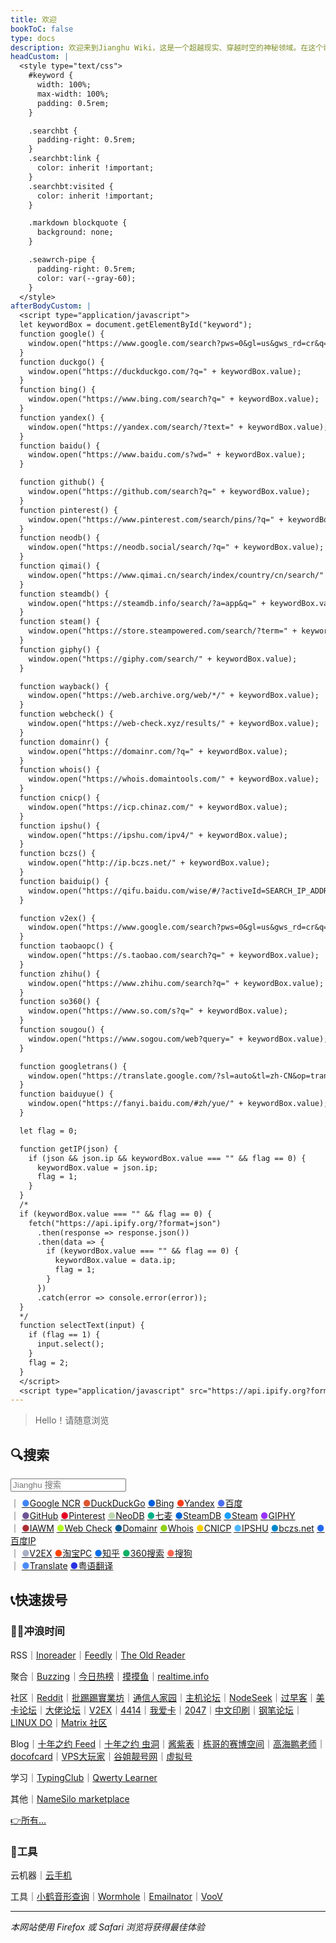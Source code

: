```yaml
---
title: 欢迎
bookToC: false
type: docs
description: 欢迎来到Jianghu Wiki，这是一个超越现实、穿越时空的神秘领域。在这个奇幻的数字世界中，你将遇见艺术的魔法、冲浪的禅意和工具的奇妙力量。探索生活服务的未知领域，体验应用软件的超凡能力，掌握云与建站的秘术。在数字生活的迷雾中，商业公司的服务协议成为神秘的咒文，项目说明隐藏着无尽的可能性。填饱肚子的心得、酱汁配料的秘方、煮速冻水饺的魔法步骤，让你在食物的领域掌握无限力量。而在笔记的世界里，Adobe Indesign、Git等工具的知识将引领你穿越虚幻的网络空间。快来开启这段超现实的冒险之旅吧！最佳体验请使用Firefox或Safari浏览器，让你的探索之旅更加神秘莫测。
headCustom: |
  <style type="text/css">
    #keyword {
      width: 100%;
      max-width: 100%;
      padding: 0.5rem; 
    }

    .searchbt {
      padding-right: 0.5rem;
    }
    .searchbt:link {
      color: inherit !important;
    }
    .searchbt:visited {
      color: inherit !important;
    }

    .markdown blockquote {
      background: none;
    }

    .seawrch-pipe {
      padding-right: 0.5rem;
      color: var(--gray-60);
    }
  </style>
afterBodyCustom: |
  <script type="application/javascript">
  let keywordBox = document.getElementById("keyword");
  function google() {
    window.open("https://www.google.com/search?pws=0&gl=us&gws_rd=cr&q=" + keywordBox.value);
  }
  function duckgo() {
    window.open("https://duckduckgo.com/?q=" + keywordBox.value);
  }
  function bing() {
    window.open("https://www.bing.com/search?q=" + keywordBox.value);
  }
  function yandex() {
    window.open("https://yandex.com/search/?text=" + keywordBox.value);
  }
  function baidu() {
    window.open("https://www.baidu.com/s?wd=" + keywordBox.value);
  }

  function github() {
    window.open("https://github.com/search?q=" + keywordBox.value);
  }
  function pinterest() {
    window.open("https://www.pinterest.com/search/pins/?q=" + keywordBox.value);
  }
  function neodb() {
    window.open("https://neodb.social/search/?q=" + keywordBox.value);
  }
  function qimai() {
    window.open("https://www.qimai.cn/search/index/country/cn/search/" + keywordBox.value);
  }
  function steamdb() {
    window.open("https://steamdb.info/search/?a=app&q=" + keywordBox.value);
  }
  function steam() {
    window.open("https://store.steampowered.com/search/?term=" + keywordBox.value);
  }
  function giphy() {
    window.open("https://giphy.com/search/" + keywordBox.value);
  }

  function wayback() {
    window.open("https://web.archive.org/web/*/" + keywordBox.value);
  }
  function webcheck() {
    window.open("https://web-check.xyz/results/" + keywordBox.value);
  }
  function domainr() {
    window.open("https://domainr.com/?q=" + keywordBox.value);
  }
  function whois() {
    window.open("https://whois.domaintools.com/" + keywordBox.value);
  }
  function cnicp() {
    window.open("https://icp.chinaz.com/" + keywordBox.value);
  }
  function ipshu() {
    window.open("https://ipshu.com/ipv4/" + keywordBox.value);
  }
  function bczs() {
    window.open("http://ip.bczs.net/" + keywordBox.value);
  }
  function baiduip() {
    window.open("https://qifu.baidu.com/wise/#/?activeId=SEARCH_IP_ADDRESS&ip=" + keywordBox.value);
  }

  function v2ex() {
    window.open("https://www.google.com/search?pws=0&gl=us&gws_rd=cr&q=site:v2ex.com/t+" + keywordBox.value);
  }
  function taobaopc() {
    window.open("https://s.taobao.com/search?q=" + keywordBox.value);
  }
  function zhihu() {
    window.open("https://www.zhihu.com/search?q=" + keywordBox.value);
  }
  function so360() {
    window.open("https://www.so.com/s?q=" + keywordBox.value);
  }
  function sougou() {
    window.open("https://www.sogou.com/web?query=" + keywordBox.value);
  }

  function googletrans() {
    window.open("https://translate.google.com/?sl=auto&tl=zh-CN&op=translate&text=" + keywordBox.value);
  }
  function baiduyue() {
    window.open("https://fanyi.baidu.com/#zh/yue/" + keywordBox.value);
  }

  let flag = 0;

  function getIP(json) {
    if (json && json.ip && keywordBox.value === "" && flag == 0) {
      keywordBox.value = json.ip;
      flag = 1;
    }
  }
  /*
  if (keywordBox.value === "" && flag == 0) {
    fetch("https://api.ipify.org/?format=json")
      .then(response => response.json())
      .then(data => {
        if (keywordBox.value === "" && flag == 0) {
          keywordBox.value = data.ip;
          flag = 1;
        }
      })
      .catch(error => console.error(error));
  }
  */
  function selectText(input) {
    if (flag == 1) {
      input.select();
    }
    flag = 2;
  }
  </script>
  <script type="application/javascript" src="https://api.ipify.org?format=jsonp&callback=getIP"></script>
---
```


> Hello！请随意浏览

## 🔍搜索

<div class="book-search" style="margin-bottom: 0.5rem;">
  <input type="text" id="keyword" name="keyword" placeholder="Jianghu 搜索" aria-label="搜索" onclick="selectText(this)"/>
</div>
<span class="oldline seawrch-pipe">｜</span>
<a href="#" class="searchbt" onclick="google()"><span style="color: #4285f4;">●</span>Google NCR</a>
<a href="#" class="searchbt" onclick="duckgo()"><span style="color: #de5833;">●</span>DuckDuckGo</a>
<a href="#" class="searchbt" onclick="bing()"><span style="color: #0060df;">●</span>Bing</a>
<a href="#" class="searchbt" onclick="yandex()"><span style="color: #fc3f1d;">●</span>Yandex</a>
<a href="#" class="searchbt" onclick="baidu()"><span style="color: #4e6ef2;">●</span>百度</a><br />
<span class="oldline seawrch-pipe">｜</span>
<a href="#" class="searchbt" onclick="github()"><span style="color: #6e5494;">●</span>GitHub</a>
<a href="#" class="searchbt" onclick="pinterest()"><span style="color: #e60023;">●</span>Pinterest</a>
<a href="#" class="searchbt" onclick="neodb()"><span style="color: #c0d9b4;">●</span>NeoDB</a>
<a href="#" class="searchbt" onclick="qimai()"><span style="color: #02b389;">●</span>七麦</a>
<a href="#" class="searchbt" onclick="steamdb()"><span style="color: #0366d6;">●</span>SteamDB</a>
<a href="#" class="searchbt" onclick="steam()"><span style="color: #1a9fff;">●</span>Steam</a>
<a href="#" class="searchbt" onclick="giphy()"><span style="color: #9933ff;">●</span>GIPHY</a><br />
<span class="oldline seawrch-pipe">｜</span>
<a href="#" class="searchbt" onclick="wayback()"><span style="color: #ab2e33;">●</span>IAWM</a>
<a href="#" class="searchbt" onclick="webcheck()"><span style="color: #B6FF25;">●</span>Web Check</a>
<a href="#" class="searchbt" onclick="domainr()"><span style="color: #0e5f96;">●</span>Domainr</a>
<a href="#" class="searchbt" onclick="whois()"><span style="color: #91d117;">●</span>Whois</a>
<a href="#" class="searchbt" onclick="cnicp()"><span style="color: #fdd000;">●</span>CNICP</a>
<a href="#" class="searchbt" onclick="ipshu()"><span style="color: #50b8fe;">●</span>IPSHU</a>
<a href="#" class="searchbt" onclick="bczs()"><span style="color: #0088cc;">●</span>bczs.net</a>
<a href="#" class="searchbt" onclick="baiduip()"><span style="color: #2469f3;">●</span>百度IP</a><br />
<span class="oldline seawrch-pipe">｜</span>
<a href="#" class="searchbt" onclick="v2ex()"><span style="color: #aab0c6;">●</span>V2EX</a>
<a href="#" class="searchbt" onclick="taobaopc()"><span style="color: #ff4400;">●</span>淘宝PC</a>
<a href="#" class="searchbt" onclick="zhihu()"><span style="color: #056de8;">●</span>知乎</a>
<a href="#" class="searchbt" onclick="so360()"><span style="color: #0fb264;">●</span>360搜索</a>
<a href="#" class="searchbt" onclick="sougou()"><span style="color: #fd6853;">●</span>搜狗</a><br />
<span class="oldline seawrch-pipe">｜</span>
<a href="#" class="searchbt" onclick="googletrans()"><span style="color: #4b8bf5;">●</span>Translate</a>
<a href="#" class="searchbt" onclick="baiduyue()"><span style="color: #2932e1;">●</span>粤语翻译</a><br />

## 📞快速拨号

### 🏄‍♀️冲浪时间

RSS<span class="oldline">｜</span>[Inoreader](https://www.inoreader.com/)<span class="oldline">｜</span>[Feedly](https://feedly.com/i/my)<span class="oldline">｜</span>[The Old Reader](https://theoldreader.com)

聚合<span class="oldline">｜</span>[Buzzing](https://www.buzzing.cc/)<span class="oldline">｜</span>[今日热榜](https://tophub.today/)<span class="oldline">｜</span>[摸摸鱼](https://momoyu.cc)<span class="oldline">｜</span>[realtime.info](http://realtime.info/)

社区<span class="oldline">｜</span>[Reddit](https://www.reddit.com/)<span class="oldline">｜</span>[批踢踢實業坊](https://www.ptt.cc/bbs/hotboards.html)<span class="oldline">｜</span>[通信人家园](https://www.txrjy.com/forum.php)<span class="oldline">｜</span>[主机论坛](https://hostloc.com/misc.php?mod=ranklist)<span class="oldline">｜</span>[NodeSeek](https://www.nodeseek.com/)<span class="oldline">｜</span>[过早客](https://www.guozaoke.com/?tab=latest)<span class="oldline">｜</span>[美卡论坛](https://www.uscardforum.com/top?period=daily)<span class="oldline">｜</span>[大佬论坛](https://dalao.net/)<span class="oldline">｜</span>[V2EX](https://www.v2ex.com/changes)<span class="oldline">｜</span>[4414](https://www.4414.cn/)<span class="oldline">｜</span>[我爱卡](https://bbs.51credit.com/)<span class="oldline">｜</span>[2047](https://2047.one/)<span class="oldline">｜</span>[中文印刷](https://www.cnprint.org/bbs/index.php)<span class="oldline">｜</span>[钢笔论坛](http://www.penbbs.com/forum.php)｜</span>[LINUX DO](https://linux.do/latest)<span class="oldline">｜</span>[Matrix 社区](https://sspai.com/matrix/hot)<span class="oldline">

Blog<span class="oldline">｜</span>[十年之约 Feed](https://www.foreverblog.cn/feeds.html)<span class="oldline">｜</span>[十年之约 虫洞](https://foreverblog.cn/go.html)<span class="oldline">｜</span>[酱紫表](https://qust.me/)<span class="oldline">｜</span>[栋哥的赛博空间](https://liuyandong.com/)<span class="oldline">｜</span>[高海鹏老师](https://www.gaohaipeng.com/)<span class="oldline">｜</span>[docofcard](https://docofcard.com/)<span class="oldline">｜</span>[VPS大玩家](https://www.vpsdawanjia.com/)<span class="oldline">｜</span>[谷姐靓号网](https://www.goojie.eu/)<span class="oldline">｜</span>[虚拟号](https://xunihao.net/)

学习<span class="oldline">｜</span>[TypingClub](https://www.typingclub.com/sportal/program-3.game)<span class="oldline">｜</span>[Qwerty Learner](https://qwerty.kaiyi.cool/)

其他<span class="oldline">｜</span>[NameSilo marketplace](https://www.namesilo.com/Marketplace)

[👉所有…](/fav/surf/)

### 🔨工具

云机器<span class="oldline">｜</span>[云手机](https://cloudphoneh5.buy.139.com/#/cloudphone)

工具<span class="oldline">｜</span>[小鹤音形查询](http://react.xhup.club/search)<span class="oldline">｜</span>[Wormhole](https://wormhole.app/)<span class="oldline">｜</span>[Emailnator](https://www.emailnator.com/)<span class="oldline">｜</span>[VooV](https://voovmeeting.com/regist-email.html)

---

*本网站使用 Firefox 或 Safari 浏览将获得最佳体验*

